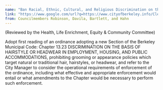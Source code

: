 ```yaml
---
name: "Ban Racial, Ethnic, Cultural, and Religious Discrimination on the Basis of Hairstyle or Headwear"
link: "https://www.google.com/url?q=https://www.cityofberkeley.info/Clerk/City_Council/2019/10_Oct/Documents/2019-10-15_Item_30_Ban_Racial,_Ethnic,_Cultural,_and_Religious.aspx&amp;sa=D&amp;ust=1579327931292000"
from: Councilmembers Robinson, Davila, Bartlett, and Hahn 
---
```


(Reviewed by the Health, Life Enrichment, Equity &amp; Community Committee)

Adopt first reading of an ordinance adopting a new Section of the Berkeley Municipal Code: Chapter 13.23 DISCRIMINATION ON THE BASIS OF HAIRSTYLE OR HEADWEAR IN EMPLOYMENT, HOUSING, AND PUBLIC ACCOMMODATIONS, prohibiting grooming or appearance policies which target natural or traditional hair, hairstyles, or headwear, and refer to the City Manager to consider the operational requirements of enforcement of the ordinance, including what effective and appropriate enforcement would entail or what amendments to the Chapter would be necessary to perform such enforcement.